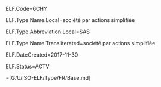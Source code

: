 ELF.Code=6CHY

ELF.Type.Name.Local=société par actions simplifiée

ELF.Type.Abbreviation.Local=SAS

ELF.Type.Name.Transliterated=société par actions simplifiée

ELF.DateCreated=2017-11-30

ELF.Status=ACTV

=[G/U/ISO-ELF/Type/FR/Base.md]

